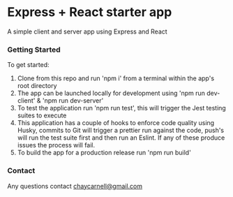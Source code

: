 # Express + React starter app

A simple client and server app using Express and React

### Getting Started

To get started:

1. Clone from this repo and run 'npm i' from a terminal within the app's root directory
2. The app can be launched locally for development using 'npm run dev-client' & 'npm run dev-server'
3. To test the application run 'npm run test', this will trigger the Jest testing suites to execute
4. This application has a couple of hooks to enforce code quality using Husky, commits to Git will trigger a prettier run against the code, push's will run the test suite first and then run an Eslint. If any of these produce issues the process will fail.
5. To build the app for a production release run 'npm run build'

### Contact

Any questions contact chaycarnell@gmail.com
